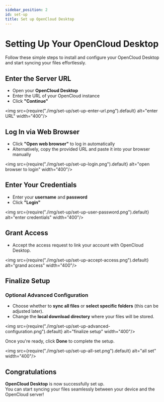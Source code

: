 ```yaml
---
sidebar_position: 2
id: set-up
title: Set up OpenCloud Desktop
---
```


# Setting Up Your OpenCloud Desktop

Follow these simple steps to install and configure your OpenCloud Desktop and start syncing your files effortlessly.

## Enter the Server URL

- Open your **OpenCloud Desktop**
- Enter the URL of your OpenCloud instance
- Click **"Continue"**

<img src={require("./img/set-up/set-up-enter-url.png").default} alt="enter URL" width="400"/>

## Log In via Web Browser

- Click **"Open web browser"** to log in automatically
- Alternatively, copy the provided URL and paste it into your browser manually

<img src={require("./img/set-up/set-up-login.png").default} alt="open browser to login" width="400"/>

## Enter Your Credentials

- Enter your **username** and **password**
- Click **"Login"**

<img src={require("./img/set-up/set-up-user-password.png").default} alt="enter credentials" width="400"/>

## Grant Access

- Accept the access request to link your account with OpenCloud Desktop.

<img src={require("./img/set-up/set-up-accept-access.png").default} alt="grand access" width="400"/>

## Finalize Setup

### Optional Advanced Configuration

- Choose whether to **sync all files** or **select specific folders** (this can be adjusted later).
- Change the **local download directory** where your files will be stored.

<img src={require("./img/set-up/set-up-advanced-configuration.png").default} alt="finalize setup" width="400"/>

Once you're ready, click **Done** to complete the setup.

<img src={require("./img/set-up/set-up-all-set.png").default} alt="all set" width="400"/>

## Congratulations

**OpenCloud Desktop** is now successfully set up.  
You can start syncing your files seamlessly between your device and the OpenCloud server!
